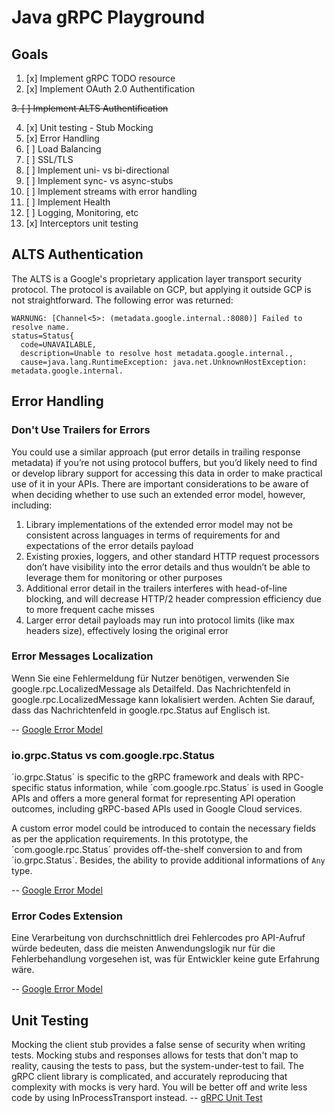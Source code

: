 # Java gRPC Playground

## Goals

1. [x] Implement gRPC TODO resource
2. [x] Implement OAuth 2.0 Authentification

~~3. [ ] Implement ALTS Authentification~~

4. [x] Unit testing - Stub Mocking
5. [x] Error Handling
6. [ ] Load Balancing
7. [ ] SSL/TLS
8. [ ] Implement uni- vs bi-directional
9. [ ] Implement sync- vs async-stubs
10. [ ] Implement streams with error handling
11. [ ] Implement Health
12. [ ] Logging, Monitoring, etc
13. [x] Interceptors unit testing

## ALTS Authentication

The ALTS is a Google's proprietary application layer transport security protocol. 
The protocol is available on GCP, but applying it outside GCP is not straightforward.
The following error was returned:

```
WARNUNG: [Channel<5>: (metadata.google.internal.:8080)] Failed to resolve name.
status=Status{
  code=UNAVAILABLE,
  description=Unable to resolve host metadata.google.internal.,
  cause=java.lang.RuntimeException: java.net.UnknownHostException: metadata.google.internal.
```

## Error Handling

### Don't Use Trailers for Errors

You could use a similar approach (put error details in trailing response metadata) if you’re not using protocol buffers, 
but you’d likely need to find or develop library support for accessing this data in order to make practical use of it in 
your APIs. There are important considerations to be aware of when deciding whether to use such an extended error model, 
however, including:

1. Library implementations of the extended error model may not be consistent across languages in terms of requirements 
for and expectations of the error details payload
2. Existing proxies, loggers, and other standard HTTP request processors don’t have visibility into the error details 
and thus wouldn’t be able to leverage them for monitoring or other purposes
3. Additional error detail in the trailers interferes with head-of-line blocking, and will decrease HTTP/2 header 
compression efficiency due to more frequent cache misses
4. Larger error detail payloads may run into protocol limits (like max headers size), effectively losing the original 
error

### Error Messages Localization

Wenn Sie eine Fehlermeldung für Nutzer benötigen, verwenden Sie google.rpc.LocalizedMessage als Detailfeld. Das 
Nachrichtenfeld in google.rpc.LocalizedMessage kann lokalisiert werden. Achten Sie darauf, dass das Nachrichtenfeld in 
google.rpc.Status auf Englisch ist.

-- [Google Error Model](https://cloud.google.com/apis/design/errors?hl=de#error_model)

### io.grpc.Status vs com.google.rpc.Status

´io.grpc.Status´ is specific to the gRPC framework and deals with RPC-specific status information, while 
´com.google.rpc.Status´ is used in Google APIs and offers a more general format for representing API operation outcomes,
including gRPC-based APIs used in Google Cloud services.

A custom error model could be introduced to contain the necessary fields as per the application requirements. In this 
prototype, the ´com.google.rpc.Status´ provides off-the-shelf conversion to and from ´io.grpc.Status´. Besides, the 
ability to provide additional informations of `Any` type.

-- [Google Error Model](https://cloud.google.com/apis/design/errors?hl=de#error_model)

### Error Codes Extension

Eine Verarbeitung von durchschnittlich drei Fehlercodes pro API-Aufruf würde bedeuten, dass die meisten Anwendungslogik 
nur für die Fehlerbehandlung vorgesehen ist, was für Entwickler keine gute Erfahrung wäre.

-- [Google Error Model](https://cloud.google.com/apis/design/errors?hl=de#error_model)

## Unit Testing

Mocking the client stub provides a false sense of security when writing tests. Mocking stubs and responses allows for 
tests that don't map to reality, causing the tests to pass, but the system-under-test to fail. The gRPC client library 
is complicated, and accurately reproducing that complexity with mocks is very hard. You will be better off and write 
less code by using InProcessTransport instead. 
-- [gRPC Unit Test](https://github.com/grpc/grpc-java/blob/master/examples/README.md#unit-test-examples)